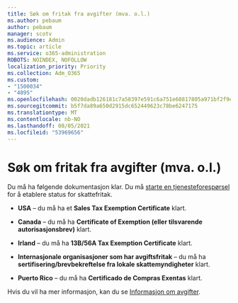 ```yaml
---
title: Søk om fritak fra avgifter (mva. o.l.)
ms.author: pebaum
author: pebaum
manager: scotv
ms.audience: Admin
ms.topic: article
ms.service: o365-administration
ROBOTS: NOINDEX, NOFOLLOW
localization_priority: Priority
ms.collection: Adm_O365
ms.custom:
- "1500034"
- "4895"
ms.openlocfilehash: 0020dadb126181c7a58397e591c6a751e68817805a971bf2f9e9bdda94c6f1e4
ms.sourcegitcommit: b5f7da89a650d2915dc652449623c78be6247175
ms.translationtype: MT
ms.contentlocale: nb-NO
ms.lasthandoff: 08/05/2021
ms.locfileid: "53969656"
---
```

# <a name="apply-for-tax-exempt-status"></a>Søk om fritak fra avgifter (mva. o.l.)

Du må ha følgende dokumentasjon klar. Du må [starte en tjenesteforespørsel](https://go.microsoft.com/fwlink/p/?linkid=518322) for å etablere status for skattefritak.

- **USA** – du må ha et **Sales Tax Exemption Certificate** klart.

- **Canada** – du må ha **Certificate of Exemption (eller tilsvarende autorisasjonsbrev)** klart.

- **Irland** – du må ha **13B/56A Tax Exemption Certificate** klart.

- **Internasjonale organisasjoner som har avgiftsfritak** – du må ha **sertifisering/brevbekreftelse fra lokale skattemyndigheter** klart.

- **Puerto Rico** – du må ha **Certificado de Compras Exentas** klart.

Hvis du vil ha mer informasjon, kan du se [Informasjon om avgifter](/microsoft-365/commerce/billing-and-payments/tax-information).
